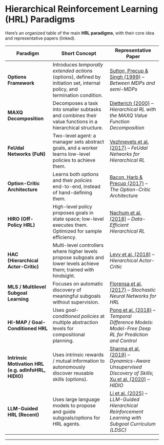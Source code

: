 # Hierarchical Reinforcement Learning (HRL) Paradigms

Here’s an organized table of the main **HRL paradigms**, with their core idea and representative papers (linked).

| Paradigm | Short Concept | Representative Paper |
|----------|---------------|-----------------------|
| **Options Framework** | Introduces *temporally extended actions* (options), defined by initiation set, internal policy, and termination condition. | [Sutton, Precup & Singh (1999)](https://www-anw.cs.umass.edu/~barto/courses/cs687/Sutton-Precup-Singh-AIJ99.pdf) – *Between MDPs and semi-MDPs* |
| **MAXQ Decomposition** | Decomposes a task into smaller subtasks and combines their value functions in a hierarchical structure. | [Dietterich (2000)](https://www.jmlr.org/papers/volume1/dietterich00a/dietterich00a.pdf) – *Hierarchical RL with the MAXQ Value Function Decomposition* |
| **FeUdal Networks (FuN)** | Two-level agent: a manager sets abstract goals, and a worker learns low-level policies to achieve them. | [Vezhnevets et al. (2017)](https://arxiv.org/abs/1703.01161) – *FeUdal Networks for Hierarchical RL* |
| **Option-Critic Architecture** | Learns both *options* and their *policies* end-to-end, instead of hand-defining them. | [Bacon, Harb & Precup (2017)](https://arxiv.org/abs/1609.05140) – *The Option-Critic Architecture* |
| **HIRO (Off-Policy HRL)** | High-level policy proposes goals in state space; low-level executes them. Optimized for sample efficiency. | [Nachum et al. (2018)](https://arxiv.org/abs/1805.08296) – *Data-Efficient Hierarchical RL* |
| **HAC (Hierarchical Actor-Critic)** | Multi-level controllers where higher levels propose subgoals and lower levels achieve them; trained with hindsight. | [Levy et al. (2018)](https://arxiv.org/abs/1712.00948) – *Hierarchical Actor-Critic* |
| **MLS / Multilevel Subgoal Learning** | Focuses on automatic discovery of meaningful subgoals without supervision. | [Florensa et al. (2017)](https://arxiv.org/abs/1704.03012) – *Stochastic Neural Networks for HRL* |
| **HI-MAP / Goal-Conditioned HRL** | Uses *goal-conditioned policies* at multiple abstraction levels for compositional planning. | [Pong et al. (2018)](https://arxiv.org/abs/1802.09081) – *Temporal Difference Models: Model-Free Deep RL for Prediction and Control* |
| **Intrinsic Motivation HRL (e.g. adInfoHRL, HIDIO)** | Uses intrinsic rewards / mutual information to autonomously discover reusable skills (options). | [Sharma et al. (2019)](https://arxiv.org/abs/1907.01657) – *Dynamics-Aware Unsupervised Discovery of Skills*; [Xu et al. (2020)](https://openreview.net/forum?id=r-gPPHEjpmw) – *HIDIO* |
| **LLM-Guided HRL (Recent)** | Uses large language models to propose and guide subgoals/options for HRL agents. | [Li et al. (2025)](https://arxiv.org/abs/2503.19007) – *LLM-Guided Hierarchical Reinforcement Learning with Subgoal Curriculum (LDSC)* |

---
